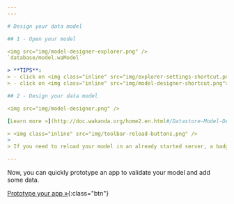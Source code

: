 ```yaml
---
---

# Design your data model

## 1 - Open your model

<img src="img/model-designer-explorer.png" />
`database/model.waModel`

> **TIPS**: 
> - click on <img class="inline" src="img/explorer-settings-shortcut.png"> to change the view options (the `.waModel` extension is hidden by default)
> - click on <img class="inline" src="img/model-designer-shortcut.png"> to quickly access your model

## 2 - Design your data model

<img src="img/model-designer.png" />

[Learn more »](http://doc.wakanda.org/home2.en.html#/Datastore-Model-Designer/Datastore-Model-Designer.100-1051416.en.html){:target="_blank"}{:class="btn"}

> <img class="inline" src="img/toolbar-reload-buttons.png" />
>
> If you need to reload your model in an already started server, a badge will appear in the Studio toolbar. Click on the squared reload button to reload the model. The second one performs a full solution reload.

---
```


Now, you can quickly prototype an app to validate your model and add some data.

[Prototype your app »](prototype.html){:class="btn"}